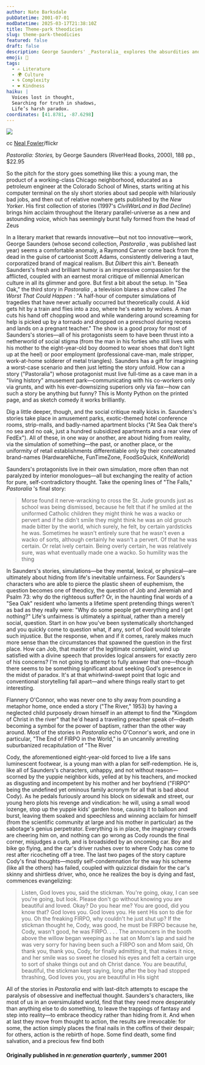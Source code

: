 ```yaml
---
author: Nate Barksdale
pubDatetime: 2001-07-01
modDatetime: 2025-03-17T21:38:10Z
title: Theme-park theodicies
slug: theme-park-theodicies
featured: false
draft: false
description: George Saunders' _Pastoralia_ explores the absurdities and deeper truths of modern life through the lens of tragicomedy. Here, a young boy's struggle for identity and acceptance ultimately leads to profound questions about love and worth.
emoji: 🤔
tags:
  - ✍️ Literature
  - 🌍 Culture
  - 🌀 Complexity
  - ❤️ Kindness
haiku: |
  Voices lost in thought,  
  Searching for truth in shadows,  
  Life’s harsh paradox.
coordinates: [41.8781, -87.6298]
---
```


[![](@assets/images/wheel.jpg)](@assets/images/wheel.jpg)

cc [Neal Fowler](http://www.flickr.com/photos/31878512@N06/3445672346/)/flickr

_Pastoralia: Stories,_ by George Saunders (RiverHead Books, 2000), 188 pp., $22.95

So the pitch for the story goes something like this: a young man, the product of a working-class Chicago neighborhood, educated as a petroleum engineer at the Colorado School of Mines, starts writing at his computer terminal on the sly short stories about sad people with hilariously bad jobs, and then out of relative nowhere gets published by the _New Yorker_. His first collection of stories (1997's _CivilWarLand in Bad Decline_) brings him acclaim throughout the literary parallel-universe as a new and astounding voice, which has seemingly burst fully formed from the head of Zeus

In a literary market that rewards innovative—but not too innovative—work, George Saunders (whose second collection, _Pastoralia_ , was published last year) seems a comfortable anomaly, a Raymond Carver come back from the dead in the guise of cartoonist Scott Adams, consistently delivering a taut, corporatized brand of magical realism. But _Dilbert_ this ain't. Beneath Saunders's fresh and brilliant humor is an impressive compassion for the afflicted, coupled with an earnest moral critique of millennial American culture in all its glimmer and gore. But first a bit about the setup. In "Sea Oak," the third story in _Pastoralia_ , a television blares a show called _The Worst That Could Happen_ : "A half-hour of computer simulations of tragedies that have never actually occurred but theoretically could. A kid gets hit by a train and flies into a zoo, where he's eaten by wolves. A man cuts his hand off chopping wood and while wandering around screaming for help is picked up by a tornado and dropped on a preschool during recess and lands on a pregnant teacher." The show is a good proxy for most of Saunders's stories—all of his protagonists seem to have been thrust into a netherworld of social stigma (from the man in his forties who still lives with his mother to the eight-year-old boy doomed to wear shoes that don't light up at the heel) or poor employment (professional cave-man, male stripper, work-at-home solderer of metal triangles). Saunders has a gift for imagining a worst-case scenario and then just letting the story unfold. How can a story ("Pastoralia") whose protagonist must live full-time as a cave man in a "living history" amusement park—communicating with his co-workers only via grunts, and with his ever-downsizing superiors only via fax—how can such a story be anything but funny? This is Monty Python on the printed page, and as sketch comedy it works brilliantly.

Dig a little deeper, though, and the social critique really kicks in. Saunders's stories take place in amusement parks, exotic-themed hotel conference rooms, strip-malls, and badly-named apartment blocks ("At Sea Oak there's no sea and no oak, just a hundred subsidized apartments and a rear view of FedEx"). All of these, in one way or another, are about hiding from reality, via the simulation of something—the past, or another place, or the uniformity of retail establishments differentiable only by their concatenated brand-names (HardwareNiche, FunTimeZone, FoodSoQuick, KnifeWorld)

Saunders's protagonists live in their own simulation, more often than not paralyzed by interior monologues—all but exchanging the reality of action for pure, self-contradictory thought. Take the opening lines of "The Falls," _Pastoralia_ 's final story:

> Morse found it nerve-wracking to cross the St. Jude grounds just as school was being dismissed, because he felt that if he smiled at the uniformed Catholic children they might think he was a wacko or pervert and if he didn't smile they might think he was an old grouch made bitter by the world, which surely, he felt, by certain yardsticks he was. Sometimes he wasn't entirely sure that he wasn't even a wacko of sorts, although certainly he wasn't a pervert. Of that he was certain. Or relat ively certain. Being overly certain, he was relatively sure, was what eventually made one a wacko. So humility was the thing

In Saunders's stories, simulations—be they mental, lexical, or physical—are ultimately about hiding from life's inevitable unfairness. For Saunders's characters who are able to pierce the plastic sheen of euphemism, the question becomes one of theodicy, the question of Job and Jeremiah and Psalm 73: why do the righteous suffer? Or, in the haunting final words of a "Sea Oak" resident who laments a lifetime spent pretending things weren't as bad as they really were: "Why do some people get everything and I get nothing?" Life's unfairness is ultimately a spiritual, rather than a merely social, question. Start in on how you've been systematically shortchanged and you quickly come to question what, if any, sort of God would tolerate such injustice. But the response, when and if it comes, rarely makes much more sense than the circumstances that spawned the question in the first place. How can Job, that master of the legitimate complaint, wind up satisfied with a divine speech that provides logical answers for exactly zero of his concerns? I'm not going to attempt to fully answer that one—though there seems to be something significant about seeking God's presence in the midst of paradox. It's at that whirlwind-swept point that logic and conventional storytelling fall apart—and where things really start to get interesting.

Flannery O'Connor, who was never one to shy away from pounding a metaphor home, once ended a story ("The River," 1953) by having a neglected child purposely drown himself in an attempt to find the "Kingdom of Christ in the river" that he'd heard a traveling preacher speak of—death becoming a symbol for the power of baptism, rather than the other way around. Most of the stories in _Pastoralia_ echo O'Connor's work, and one in particular, "The End of FIRPO in the World," is an uncannily arresting suburbanized recapitulation of "The River

Cody, the aforementioned eight-year-old forced to live a life sans luminescent footwear, is a young man with a plan for self-redemption. He is, like all of Saunders's characters, unhappy, and not without reason—scorned by the yuppie neighbor kids, yelled at by his teachers, and mocked as disgusting and incompetent by his mother and her boyfriend ("FIRPO" being the undefined yet ominous family acronym for all that is bad about Cody). As he pedals furiously around his block on sidewalk and street, our young hero plots his revenge and vindication: he will, using a small wood lozenge, stop up the yuppie kids' garden hose, causing it to balloon and burst, leaving them soaked and speechless and winning acclaim for himself (from the scientific community at large and his mother in particular) as the sabotage's genius perpetrator. Everything is in place, the imaginary crowds are cheering him on, and nothing can go wrong as Cody rounds the final corner, misjudges a curb, and is broadsided by an oncoming car. Boy and bike go flying, and the car's driver rushes over to where Cody has come to rest after ricocheting off a tree. The last two pages of the story capture Cody's final thoughts—mostly self-condemnation for the way his scheme (like all the others) has failed, coupled with quizzical disdain for the car's skinny and shirtless driver, who, once he realizes the boy is dying and fast, commences evangelizing:

> Listen, God loves you, said the stickman. You're going, okay, I can see you're going, but look. Please don't go without knowing you are beautiful and loved. Okay? Do you hear me? You are good, did you know that? God loves you. God loves you. He sent His son to die for you. Oh the freaking FIRPO, why couldn't he just shut up? If the stickman thought he, Cody, was good, he must be FIRPO because he, Cody, wasn't good, he was FIRPO. . . . The announcers in the booth above the willow began weeping as he sat on Mom's lap and said he was very sorry for having been such a FIRPO son and Mom said, Oh thank you, thank you, Cody, for finally admitting it, that makes it nice, and her smile was so sweet he closed his eyes and felt a certain urge to sort of shake things out and oh Christ dance. You are beautiful, beautiful, the stickman kept saying, long after the boy had stopped thrashing, God loves you, you are beautiful in His sight

All of the stories in _Pastoralia_ end with last-ditch attempts to escape the paralysis of obsessive and ineffectual thought. Saunders's characters, like most of us in an oversimulated world, find that they need more desperately than anything else to do something, to leave the trappings of fantasy and step into reality—to embrace theodicy rather than hiding from it. And when at last they move from thought to action, the results are irrevocable: for some, the action simply places the final nails in the coffins of their despair; for others, action is the rebirth of hope. Some find death, some find salvation, and a precious few find both

#### Originally published in _re:generation quarterly_ , summer 2001
